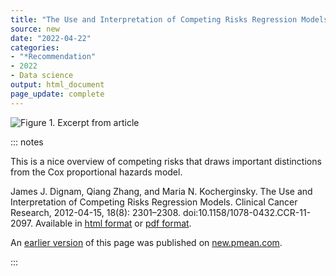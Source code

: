 ```yaml
---
title: "The Use and Interpretation of Competing Risks Regression Models"
source: new
date: "2022-04-22"
categories:
- "*Recommendation"
- 2022
- Data science
output: html_document
page_update: complete
---
```


![Figure 1. Excerpt from article](http://www.pmean.com/new-images/22/competing-risks-01.png)

::: notes

This is a nice overview of competing risks that draws important distinctions from the Cox proportional hazards model.

James J. Dignam, Qiang Zhang, and Maria N. Kocherginsky. The Use and Interpretation of Competing Risks Regression Models. Clinical Cancer Research, 2012-04-15, 18(8): 2301–2308. doi:10.1158/1078-0432.CCR-11-2097. Available in [html format][dig1] or [pdf format][dig2].

[dig1]: https://www.ncbi.nlm.nih.gov/pmc/articles/PMC3328633/
[dig2]: https://www.ncbi.nlm.nih.gov/pmc/articles/PMC3328633/pdf/nihms352464.pdf

An [earlier version][sim2] of this page was published on [new.pmean.com][sim1].

[sim1]: http://new.pmean.com
[sim2]: http://new.pmean.com/competing-risks/

:::
